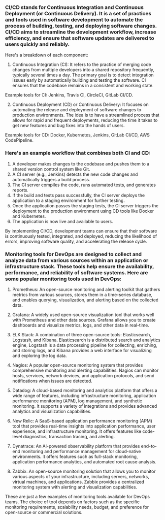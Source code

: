 ### CI/CD stands for Continuous Integration and Continuous Deployment (or Continuous Delivery). It is a set of practices and tools used in software development to automate the process of building, testing, and deploying software changes. CI/CD aims to streamline the development workflow, increase efficiency, and ensure that software updates are delivered to users quickly and reliably.

Here's a breakdown of each component:

1. Continuous Integration (CI): It refers to the practice of merging code changes from multiple developers into a shared repository frequently, typically several times a day. The primary goal is to detect integration issues early by automatically building and testing the software. CI ensures that the codebase remains in a consistent and working state.

Example tools for CI: Jenkins, Travis CI, CircleCI, GitLab CI/CD.

2. Continuous Deployment (CD) or Continuous Delivery: It focuses on automating the release and deployment of software changes to production environments. The idea is to have a streamlined process that allows for rapid and frequent deployments, reducing the time it takes to get new features and bug fixes into the hands of users.

Example tools for CD: Docker, Kubernetes, Jenkins, GitLab CI/CD, AWS CodePipeline.

### Here's an example workflow that combines both CI and CD:

1. A developer makes changes to the codebase and pushes them to a shared version control system like Git.
2. A CI server (e.g., Jenkins) detects the new code changes and automatically triggers a build process.
3. The CI server compiles the code, runs automated tests, and generates reports.
4. If the build and tests pass successfully, the CI server deploys the application to a staging environment for further testing.
5. Once the application passes the staging tests, the CI server triggers the deployment to the production environment using CD tools like Docker and Kubernetes.
6. The application is now live and available to users.

By implementing CI/CD, development teams can ensure that their software is continuously tested, integrated, and deployed, reducing the likelihood of errors, improving software quality, and accelerating the release cycle.

### Monitoring tools for DevOps are designed to collect and analyze data from various sources within an application or infrastructure stack. These tools help ensure the availability, performance, and reliability of software systems. Here are some popular monitoring tools used in DevOps:

1. Prometheus: An open-source monitoring and alerting toolkit that gathers metrics from various sources, stores them in a time-series database, and enables querying, visualization, and alerting based on the collected data.

2. Grafana: A widely used open-source visualization tool that works well with Prometheus and other data sources. Grafana allows you to create dashboards and visualize metrics, logs, and other data in real-time.

3. ELK Stack: A combination of three open-source tools: Elasticsearch, Logstash, and Kibana. Elasticsearch is a distributed search and analytics engine, Logstash is a data processing pipeline for collecting, enriching, and storing logs, and Kibana provides a web interface for visualizing and exploring the log data.

4. Nagios: A popular open-source monitoring system that provides comprehensive monitoring and alerting capabilities. Nagios can monitor hosts, services, network devices, and application protocols, and send notifications when issues are detected.

5. Datadog: A cloud-based monitoring and analytics platform that offers a wide range of features, including infrastructure monitoring, application performance monitoring (APM), log management, and synthetic monitoring. It supports a variety of integrations and provides advanced analytics and visualization capabilities.

6. New Relic: A SaaS-based application performance monitoring (APM) tool that provides real-time insights into application performance, user experience, and infrastructure monitoring. It offers features like code-level diagnostics, transaction tracing, and alerting.

7. Dynatrace: An AI-powered observability platform that provides end-to-end monitoring and performance management for cloud-native environments. It offers features such as full-stack monitoring, application performance analytics, and automated root cause analysis.

8. Zabbix: An open-source monitoring solution that allows you to monitor various aspects of your infrastructure, including servers, networks, virtual machines, and applications. Zabbix provides a centralized monitoring system with alerting and visualization capabilities.

These are just a few examples of monitoring tools available for DevOps teams. The choice of tool depends on factors such as the specific monitoring requirements, scalability needs, budget, and preference for open-source or commercial solutions.



